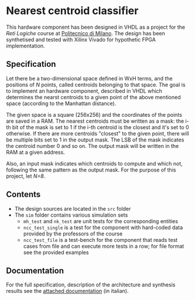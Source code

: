 # Nearest centroid classifier

This hardware component has been designed in VHDL as a project for the _Reti
Logiche_ course at [Politecnico di Milano](https://www.polimi.it).
The design has been synthetised and tested with Xilinx Vivado for hypothetic
FPGA implementation.

## Specification

Let there be a two-dimensional space defined in WxH terms, and the positions of
*N* points, called centroids belonging to that space.
The goal is to implement an hardware component, described in VHDL which
determines the nearst centroids to a given point of the above mentioned space
(according to the Manhattan distance).

The given space is a square (256x256) and the coordinates of the points are
saved in a RAM.
The nearest centroids must be written as a mask: the i-th bit of the mask
is set to 1 if the i-th centroid is the closest and it's set to 0 otherwise.
If there are more centroids "closest" to the given point, there will be multiple
bits set to 1 in the output mask. The LSB of the mask indicates the centroid
number 0 and so on. The output mask will be written in the RAM at a given
address.

Also, an input mask indicates which centroids to compute and which not,
following the same pattern as the output mask.
For the purpose of this project, let *N=8*.

## Contents

+ The design sources are located in the `src` folder
+ The `sim` folder contains various simulation sets
  + `mh_test` and `nk_test` are unit tests for the corresponding entities
  + `ncc_test_single` is a test for the component with hard-coded data
  provided by the professors of the course
  + `ncc_test_file` is a test-bench for the component that reads test cases
  from file and can execute more tests in a row; for file format see the
  provided examples

## Documentation

For the full specification, description of the architecture and synthesis
results see the [attached documentation](/fuljo/nearest-centroid-classifier/releases/v1.0/download/nearest-centroid-classifier.pdf)
(in italian).
